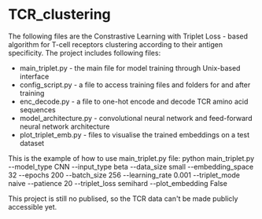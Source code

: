 # TCR_clustering

The following files are the Constrastive Learning with Triplet Loss - based algorithm for T-cell receptors clustering according to their antigen specificity.
The project includes following files:
 - main_triplet.py  - the main file for model training through Unix-based interface
 - config_script.py - a file to access training files and folders for and after training
 - enc_decode.py - a file to one-hot encode and decode TCR amino acid sequences
 - model_architecture.py - convolutional neural network and feed-forward neural network architecture
 - plot_triplet_emb.py  - files to visualise the trained embeddings on a test dataset
 
This is the example of how to use main_triplet.py file:
python main_triplet.py --model_type CNN --input_type beta --data_size small --embedding_space 32 --epochs 200 --batch_size 256 --learning_rate 0.001 --triplet_mode naive --patience 20 --triplet_loss semihard --plot_embedding False

This project is still no publised, so the TCR data can't be made publicly accessible yet.
